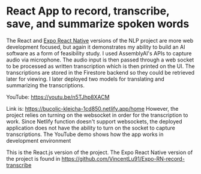 # React App to record, transcribe, save, and summarize spoken words

The React and [Expo React Native](https://github.com/VincentLu91/Expo-RN-record-transcribe) versions of the NLP project are more web development focused, but again it demonstrates my ability to build an AI software as a form of feasibility study. I used AssemblyAI's APIs to capture audio via microphone. The audio input is then passed through a web socket to be processed as written transcription which is then printed on the UI. The transcriptions are stored in the Firestore backend so they could be retrieved later for viewing. I later deployed two models for translating and summarizing the transcriptions.

YouTube: https://youtu.be/n5TJhp8XACM

Link is: https://bucolic-kleicha-1cd850.netlify.app/home
However, the project relies on turning on the websocket in order for the transcription to work. Since Netlify function doesn't support websockets, the deployed application does not have the ability to turn on the socket to capture transcriptions. The YouTube demo shows how the app works in development environment

This is the React.js version of the project. The Expo React Native version of the project is found in
https://github.com/VincentLu91/Expo-RN-record-transcribe
